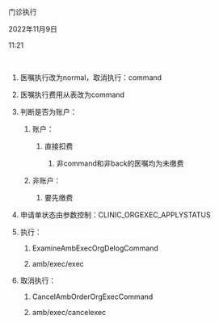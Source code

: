 门诊执行

2022年11月9日

11:21

 

1.  医嘱执行改为normal，取消执行：command

2.  医嘱执行费用从表改为command

3.  判断是否为账户：

    1.  账户：

        1.  直接扣费

            1.  非command和非back的医嘱均为未缴费

    2.  非账户：

        1.  要先缴费

4.  申请单状态由参数控制：CLINIC_ORGEXEC_APPLYSTATUS

5.  执行：

    1.  ExamineAmbExecOrgDelogCommand

    2.  amb/exec/exec

6.  取消执行：

    1.  CancelAmbOrderOrgExecCommand

    2.  amb/exec/cancelexec
